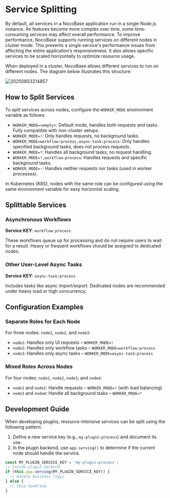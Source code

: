 # Service Splitting

By default, all services in a NocoBase application run in a single Node.js instance. As features become more complex over time, some time-consuming services may affect overall performance. To improve performance, NocoBase supports running services on different nodes in cluster mode. This prevents a single service's performance issues from affecting the entire application’s responsiveness. It also allows specific services to be scaled horizontally to optimize resource usage.

When deployed in a cluster, NocoBase allows different services to run on different nodes. The diagram below illustrates this structure:

![20250803214857](https://static-docs.nocobase.com/20250803214857.png)

## How to Split Services

To split services across nodes, configure the `WORKER_MODE` environment variable as follows:

- `WORKER_MODE=<empty>`: Default mode, handles both requests and tasks. Fully compatible with non-cluster setups.
- `WORKER_MODE=!`: Only handles requests, no background tasks.
- `WORKER_MODE=workflow:process,async-task:process`: Only handles specified background tasks, does not process requests.
- `WORKER_MODE=*`: Handles all background tasks, no request handling.
- `WORKER_MODE=!,workflow:process`: Handles requests and specific background tasks.
- `WORKER_MODE=-`: Handles neither requests nor tasks (used in worker processes).

In Kubernetes (K8S), nodes with the same role can be configured using the same environment variable for easy horizontal scaling.

## Splittable Services

### Asynchronous Workflows

**Service KEY**: `workflow:process`

These workflows queue up for processing and do not require users to wait for a result. Heavy or frequent workflows should be assigned to dedicated nodes.

### Other User-Level Async Tasks

**Service KEY**: `async-task:process`

Includes tasks like async import/export. Dedicated nodes are recommended under heavy load or high concurrency.

## Configuration Examples

### Separate Roles for Each Node

For three nodes: `node1`, `node2`, and `node3`:

- `node1`: Handles only UI requests – `WORKER_MODE=!`
- `node2`: Handles only workflow tasks – `WORKER_MODE=workflow:process`
- `node3`: Handles only async tasks – `WORKER_MODE=async-task:process`

### Mixed Roles Across Nodes

For four nodes: `node1`, `node2`, `node3`, and `node4`:

- `node1` and `node2`: Handle requests – `WORKER_MODE=!` (with load balancing)
- `node3` and `node4`: Handle all background tasks – `WORKER_MODE=*`

## Development Guide

When developing plugins, resource-intensive services can be split using the following pattern:

1. Define a new service key (e.g., `my-plugin:process`) and document its use.
2. In the plugin backend, use `app.serving()` to determine if the current node should handle the service.

```javascript
const MY_PLUGIN_SERVICE_KEY = 'my-plugin:process';
// Inside plugin backend
if (this.app.serving(MY_PLUGIN_SERVICE_KEY)) {
  // Handle business logic
} else {
  // Skip handling
}
